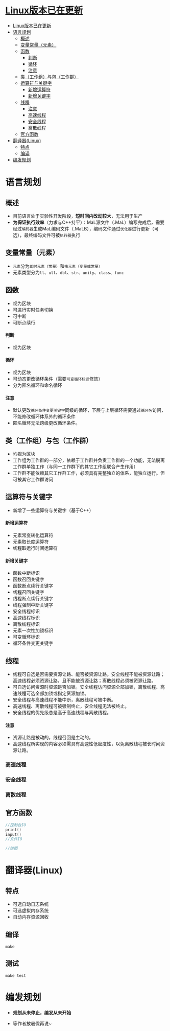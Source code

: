 # [Linux版本已在更新](https://github.com/SCTOSOP/MaL/tree/main/compiler/ubuntu)
- [Linux版本已在更新](#linux版本已在更新)
- [语言规划](#语言规划)
  - [概述](#概述)
  - [变量常量（元素）](#变量常量元素)
  - [函数](#函数)
      - [判断](#判断)
      - [循环](#循环)
      - [注意](#注意)
  - [类（工作组）与包（工作群）](#类工作组与包工作群)
  - [运算符与关键字](#运算符与关键字)
      - [新增运算符](#新增运算符)
      - [新增关键字](#新增关键字)
  - [线程](#线程)
      - [注意](#注意-1)
    - [高速线程](#高速线程)
    - [安全线程](#安全线程)
    - [离散线程](#离散线程)
  - [官方函数](#官方函数)
- [翻译器(Linux)](#翻译器(Linux))
  - [特点](#特点)
  - [编译](#编译)
- [编发规划](#编发规划)

# 语言规划

## 概述

- 目前语言处于实验性开发阶段，**短时间内改动较大**，无法用于生产
- **为保证执行效率**（力求与C++持平）：MaL源文件（.MaL）编写完成后，需要经过`编码器`生成MaL编码文件（.MaLB），编码文件通过`优化器`进行更新（可选），最终编码文件可被`执行器`执行

## 变量常量（元素）

- `元素`分为`即时元素（常量）`和`栈元素（变量或常量）`
- 元素类型分为`ll`、`ull`、`dbl`、`str`、`unity`、`class`、`func`

## 函数

- 视为区块
- 可进行实时任务切换
- 可中断
- 可断点续行

#### 判断

- 视为区块

#### 循环

- 视为区块
- 可动态更改循环条件（需要`可变循环标识`修饰）
- 分为匿名循环和命名循环

#### 注意

- 默认更改`循环条件变更关键字`同级的循环，下层与上层循环需要通过`循环名`访问，不能修改循环体系外的循环条件
- 匿名循环无法跨级更改循环条件。

## 类（工作组）与包（工作群）

- 均视为区块
- 工作组为工作群的一部分，依赖于工作群并负责工作群的一个功能，无法脱离工作群单独工作（与同一工作群下的其它工作组联合产生作用）
- 工作群不能依赖其它工作群工作，必须具有完整独立的体系，能独立运行。但可被其它工作群访问

## 运算符与关键字

- 新增了一些运算符与关键字（基于C++）


#### 新增运算符

- 元素常变转化运算符
- 元素取长度运算符
- 线程取运行时间运算符

#### 新增关键字

- 函数中断标识
- 函数召回关键字
- 函数断点续行关键字
- 线程召回关键字
- 线程断点续行关键字
- 线程强制中断关键字
- 安全线程标识
- 高速线程标识
- 离散线程标识
- 元素一次性加锁标识
- 可变循环标识
- 循环条件变更关键字

## 线程

- 线程可自选是否需要资源让路、能否被资源让路。安全线程不能被资源让路；高速线程必须资源让路，且不能被资源让路；离散线程必须被资源让路。
- 可自选访问资源时资源是否加锁。安全线程访问资源全部加锁，离散线程、高速线程可选全部加锁或指定资源加锁。
- 安全线程与高速线程不能中断，离散线程可被中断。
- 高速线程、离散线程可被强制终止，安全线程无法被终止。
- 安全线程的优先级总是高于高速线程与离散线程。

#### 注意

- 资源让路是被动的，线程召回是主动的。
- 高速线程所实现的内容必须需具有高速性低密度性，以免离散线程被长时间资源让路。


### 高速线程

### 安全线程

### 离散线程

## 官方函数

```C++
//控制台IO
print()
input()
//文件IO

//绘图

```

# 翻译器(Linux)

## 特点

- 可选自动日志系统
- 可选虚拟内存系统
- 自动内存资源回收

## 编译

```
make
```

## 测试

```
make test
```

# 编发规划

- **规划从未停止，编发从未开始**

- 等作者放暑假再说~

